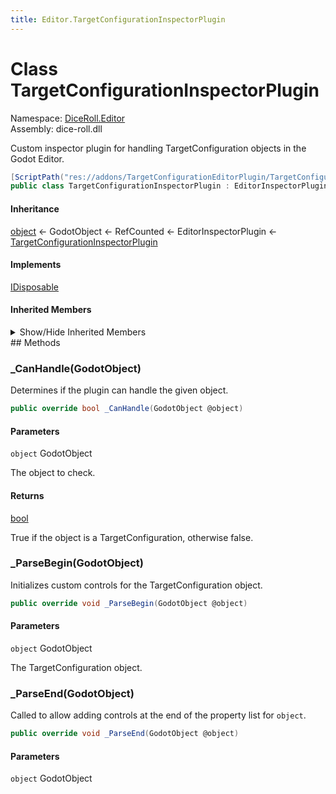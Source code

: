 ```yaml
---
title: Editor.TargetConfigurationInspectorPlugin
---
```


# <a id="DiceRoll_Editor_TargetConfigurationInspectorPlugin"></a> Class TargetConfigurationInspectorPlugin

Namespace: [DiceRoll.Editor](DiceRoll.Editor.md)  
Assembly: dice\-roll.dll  

Custom inspector plugin for handling TargetConfiguration objects in the Godot Editor.

```csharp
[ScriptPath("res://addons/TargetConfigurationEditorPlugin/TargetConfigurationInspectorPlugin.cs")]
public class TargetConfigurationInspectorPlugin : EditorInspectorPlugin, IDisposable
```

#### Inheritance

[object](https://learn.microsoft.com/dotnet/api/system.object) ← 
GodotObject ← 
RefCounted ← 
EditorInspectorPlugin ← 
[TargetConfigurationInspectorPlugin](DiceRoll.Editor.TargetConfigurationInspectorPlugin.md)

#### Implements

[IDisposable](https://learn.microsoft.com/dotnet/api/system.idisposable)

#### Inherited Members

<details>
<summary>Show/Hide Inherited Members</summary>

EditorInspectorPlugin.\_CanHandle\(GodotObject\),   
EditorInspectorPlugin.\_ParseBegin\(GodotObject\),   
EditorInspectorPlugin.\_ParseCategory\(GodotObject, string\),   
EditorInspectorPlugin.\_ParseEnd\(GodotObject\),   
EditorInspectorPlugin.\_ParseGroup\(GodotObject, string\),   
EditorInspectorPlugin.\_ParseProperty\(GodotObject, Variant.Type, string, PropertyHint, string, PropertyUsageFlags, bool\),   
EditorInspectorPlugin.AddCustomControl\(Control\),   
EditorInspectorPlugin.AddPropertyEditor\(string, Control, bool, string\),   
EditorInspectorPlugin.AddPropertyEditorForMultipleProperties\(string, string\[\], Control\),   
EditorInspectorPlugin.AddPropertyEditorForMultipleProperties\(string, ReadOnlySpan\<string\>, Control\),   
EditorInspectorPlugin.InvokeGodotClassMethod\(in godot\_string\_name, NativeVariantPtrArgs, out godot\_variant\),   
EditorInspectorPlugin.HasGodotClassMethod\(in godot\_string\_name\),   
EditorInspectorPlugin.HasGodotClassSignal\(in godot\_string\_name\),   
RefCounted.InitRef\(\),   
RefCounted.Reference\(\),   
RefCounted.Unreference\(\),   
RefCounted.GetReferenceCount\(\),   
RefCounted.InvokeGodotClassMethod\(in godot\_string\_name, NativeVariantPtrArgs, out godot\_variant\),   
RefCounted.HasGodotClassMethod\(in godot\_string\_name\),   
RefCounted.HasGodotClassSignal\(in godot\_string\_name\),   
GodotObject.NotificationPostinitialize,   
GodotObject.NotificationPredelete,   
GodotObject.NotificationExtensionReloaded,   
GodotObject.InstanceFromId\(ulong\),   
GodotObject.IsInstanceIdValid\(ulong\),   
GodotObject.IsInstanceValid\(GodotObject?\),   
GodotObject.WeakRef\(GodotObject?\),   
GodotObject.Dispose\(\),   
GodotObject.Dispose\(bool\),   
GodotObject.ToString\(\),   
GodotObject.ToSignal\(GodotObject, StringName\),   
GodotObject.\_Get\(StringName\),   
GodotObject.\_GetPropertyList\(\),   
GodotObject.\_IterGet\(Variant\),   
GodotObject.\_IterInit\(Array\),   
GodotObject.\_IterNext\(Array\),   
GodotObject.\_Notification\(int\),   
GodotObject.\_PropertyCanRevert\(StringName\),   
GodotObject.\_PropertyGetRevert\(StringName\),   
GodotObject.\_Set\(StringName, Variant\),   
GodotObject.\_ValidateProperty\(Dictionary\),   
GodotObject.Free\(\),   
GodotObject.GetClass\(\),   
GodotObject.IsClass\(string\),   
GodotObject.Set\(StringName, Variant\),   
GodotObject.Get\(StringName\),   
GodotObject.SetIndexed\(NodePath, Variant\),   
GodotObject.GetIndexed\(NodePath\),   
GodotObject.GetPropertyList\(\),   
GodotObject.GetMethodList\(\),   
GodotObject.PropertyCanRevert\(StringName\),   
GodotObject.PropertyGetRevert\(StringName\),   
GodotObject.Notification\(int, bool\),   
GodotObject.GetInstanceId\(\),   
GodotObject.SetScript\(Variant\),   
GodotObject.GetScript\(\),   
GodotObject.SetMeta\(StringName, Variant\),   
GodotObject.RemoveMeta\(StringName\),   
GodotObject.GetMeta\(StringName, Variant\),   
GodotObject.HasMeta\(StringName\),   
GodotObject.GetMetaList\(\),   
GodotObject.AddUserSignal\(string, Array\),   
GodotObject.HasUserSignal\(StringName\),   
GodotObject.RemoveUserSignal\(StringName\),   
GodotObject.EmitSignal\(StringName, params Variant\[\]\),   
GodotObject.EmitSignal\(StringName, ReadOnlySpan\<Variant\>\),   
GodotObject.Call\(StringName, params Variant\[\]\),   
GodotObject.Call\(StringName, ReadOnlySpan\<Variant\>\),   
GodotObject.CallDeferred\(StringName, params Variant\[\]\),   
GodotObject.CallDeferred\(StringName, ReadOnlySpan\<Variant\>\),   
GodotObject.SetDeferred\(StringName, Variant\),   
GodotObject.Callv\(StringName, Array\),   
GodotObject.HasMethod\(StringName\),   
GodotObject.GetMethodArgumentCount\(StringName\),   
GodotObject.HasSignal\(StringName\),   
GodotObject.GetSignalList\(\),   
GodotObject.GetSignalConnectionList\(StringName\),   
GodotObject.GetIncomingConnections\(\),   
GodotObject.Connect\(StringName, Callable, uint\),   
GodotObject.Disconnect\(StringName, Callable\),   
GodotObject.IsConnected\(StringName, Callable\),   
GodotObject.HasConnections\(StringName\),   
GodotObject.SetBlockSignals\(bool\),   
GodotObject.IsBlockingSignals\(\),   
GodotObject.NotifyPropertyListChanged\(\),   
GodotObject.SetMessageTranslation\(bool\),   
GodotObject.CanTranslateMessages\(\),   
GodotObject.Tr\(StringName, StringName\),   
GodotObject.TrN\(StringName, StringName, int, StringName\),   
GodotObject.GetTranslationDomain\(\),   
GodotObject.SetTranslationDomain\(StringName\),   
GodotObject.IsQueuedForDeletion\(\),   
GodotObject.CancelFree\(\),   
GodotObject.EmitSignalScriptChanged\(\),   
GodotObject.EmitSignalPropertyListChanged\(\),   
GodotObject.InvokeGodotClassMethod\(in godot\_string\_name, NativeVariantPtrArgs, out godot\_variant\),   
GodotObject.HasGodotClassMethod\(in godot\_string\_name\),   
GodotObject.HasGodotClassSignal\(in godot\_string\_name\),   
GodotObject.NativeInstance,   
GodotObject.ScriptChanged,   
GodotObject.PropertyListChanged,   
[object.Equals\(object?\)](https://learn.microsoft.com/dotnet/api/system.object.equals\#system\-object\-equals\(system\-object\)),   
[object.Equals\(object?, object?\)](https://learn.microsoft.com/dotnet/api/system.object.equals\#system\-object\-equals\(system\-object\-system\-object\)),   
[object.GetHashCode\(\)](https://learn.microsoft.com/dotnet/api/system.object.gethashcode),   
[object.GetType\(\)](https://learn.microsoft.com/dotnet/api/system.object.gettype),   
[object.MemberwiseClone\(\)](https://learn.microsoft.com/dotnet/api/system.object.memberwiseclone),   
[object.ReferenceEquals\(object?, object?\)](https://learn.microsoft.com/dotnet/api/system.object.referenceequals),   
[object.ToString\(\)](https://learn.microsoft.com/dotnet/api/system.object.tostring)

</details>
## Methods

### <a id="DiceRoll_Editor_TargetConfigurationInspectorPlugin__CanHandle_Godot_GodotObject_"></a> \_CanHandle\(GodotObject\)

Determines if the plugin can handle the given object.

```csharp
public override bool _CanHandle(GodotObject @object)
```

#### Parameters

`object` GodotObject

The object to check.

#### Returns

 [bool](https://learn.microsoft.com/dotnet/api/system.boolean)

True if the object is a TargetConfiguration, otherwise false.

### <a id="DiceRoll_Editor_TargetConfigurationInspectorPlugin__ParseBegin_Godot_GodotObject_"></a> \_ParseBegin\(GodotObject\)

Initializes custom controls for the TargetConfiguration object.

```csharp
public override void _ParseBegin(GodotObject @object)
```

#### Parameters

`object` GodotObject

The TargetConfiguration object.

### <a id="DiceRoll_Editor_TargetConfigurationInspectorPlugin__ParseEnd_Godot_GodotObject_"></a> \_ParseEnd\(GodotObject\)

Called to allow adding controls at the end of the property list for <code class="paramref">object</code>.

```csharp
public override void _ParseEnd(GodotObject @object)
```

#### Parameters

`object` GodotObject

